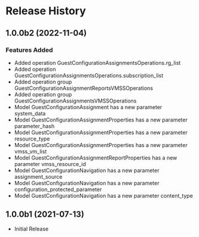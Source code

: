 # Release History

## 1.0.0b2 (2022-11-04)

### Features Added

  - Added operation GuestConfigurationAssignmentsOperations.rg_list
  - Added operation GuestConfigurationAssignmentsOperations.subscription_list
  - Added operation group GuestConfigurationAssignmentReportsVMSSOperations
  - Added operation group GuestConfigurationAssignmentsVMSSOperations
  - Model GuestConfigurationAssignment has a new parameter system_data
  - Model GuestConfigurationAssignmentProperties has a new parameter parameter_hash
  - Model GuestConfigurationAssignmentProperties has a new parameter resource_type
  - Model GuestConfigurationAssignmentProperties has a new parameter vmss_vm_list
  - Model GuestConfigurationAssignmentReportProperties has a new parameter vmss_resource_id
  - Model GuestConfigurationNavigation has a new parameter assignment_source
  - Model GuestConfigurationNavigation has a new parameter configuration_protected_parameter
  - Model GuestConfigurationNavigation has a new parameter content_type

## 1.0.0b1 (2021-07-13)

* Initial Release

